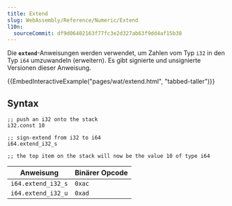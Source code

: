 ```yaml
---
title: Extend
slug: WebAssembly/Reference/Numeric/Extend
l10n:
  sourceCommit: df9d06402163f77fc3e2d327ab63f9dd4af15b38
---
```


Die **`extend`**-Anweisungen werden verwendet, um Zahlen vom Typ `i32` in den Typ `i64` umzuwandeln (erweitern). Es gibt signierte und unsignierte Versionen dieser Anweisung.

{{EmbedInteractiveExample("pages/wat/extend.html", "tabbed-taller")}}

## Syntax

```wasm
;; push an i32 onto the stack
i32.const 10

;; sign-extend from i32 to i64
i64.extend_i32_s

;; the top item on the stack will now be the value 10 of type i64
```

| Anweisung          | Binärer Opcode |
| ------------------ | -------------- |
| `i64.extend_i32_s` | `0xac`         |
| `i64.extend_i32_u` | `0xad`         |
